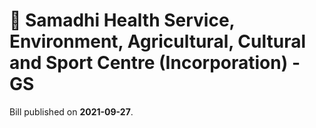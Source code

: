 # 📄  Samadhi Health Service, Environment, Agricultural, Cultural and Sport Centre (Incorporation) - GS

Bill published on **2021-09-27**.
